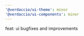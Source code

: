 ```yaml
---
'@verdaccio/ui-theme': minor
'@verdaccio/ui-components': minor
---
```


feat: ui bugfixes and improvements
